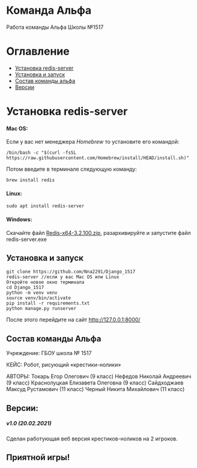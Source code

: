 # Команда Альфа

Работа команды Альфа Школы №1517
# Оглавление
- [Установка redis-server](https://github.com/Nna2291/Django_1517#установка-redis-server)
- [Установка и запуск](https://github.com/Nna2291/Django_1517#установка-и-запуск)
- [Cостав команды альфа](https://github.com/Nna2291/Django_1517#состав-команды-альфа)
- [Версии](https://github.com/Nna2291/Django_1517#версии)
# Установка redis-server
#### Mac OS:
Если у вас нет менеджера *Homebrew* то установите его командой:
```
/bin/bash -c "$(curl -fsSL https://raw.githubusercontent.com/Homebrew/install/HEAD/install.sh)"
```
Потом введите в терминале следующую команду:
```
brew install redis
```
#### Linux:
```
sudo apt install redis-server
```
#### Windows:
Скачайте файл [Redis-x64-3.2.100.zip](https://github.com/MSOpenTech/redis/releases/download/win-3.2.100/Redis-x64-3.2.100.zip), разархивируйте и запустите файл redis-server.exe
## Установка и запуск
```
git clone https://github.com/Nna2291/Django_1517
redis-server //если у вас Mac OS или Linux
Откройте новое окно терминала
cd Django_1517
python -m venv venv
source venv/bin/activate
pip install -r requirements.txt
python manage.py runserver
```

После этого перейдите на сайт http://127.0.0.1:8000/

## Состав команды Альфа
Учреждение:
ГБОУ школа № 1517

КЕЙС:
Робот, рисующий «крестики-нолики»

АВТОРЫ:
Токарь Егор Олегович (9 класс)
Нефедов Николай Андреевич (9 класс)
Краснолуцкая Елизавета Олеговна (9 класс)
Сайдходжаев Максуд Рустамович (11 класс)
Черный Никита Михайлович (11 класс)

## Версии:
##### v1.0 (20.02.2021)
Сделан работующая веб версия крестиков-ноликов на 2 игроков.

## Приятной игры!
